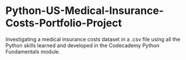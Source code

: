 # Python-US-Medical-Insurance-Costs-Portfolio-Project
Investigating a medical insurance costs dataset in a .csv file using all the Python skills learned and developed in the Codecademy Python Fundamentals module.
